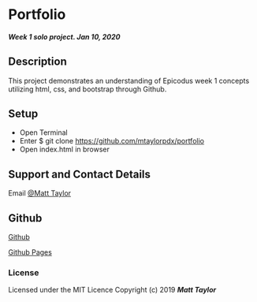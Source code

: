 # Portfolio

#### _Week 1 solo project. Jan 10, 2020_

## Description

This project demonstrates an understanding of Epicodus week 1 concepts utilizing html, css, and bootstrap through Github.

## Setup

* Open Terminal
* Enter $ git clone https://github.com/mtaylorpdx/portfolio
* Open index.html in browser

## Support and Contact Details
Email [@Matt Taylor](taylor.matt@protonmail.com)

## Github

[Github](github.com/mtaylorpdx/portfolio)

[Github Pages](mtaylorpdx.github.io/portfolio)

### License
Licensed under the MIT Licence
Copyright (c) 2019 **_Matt Taylor_**